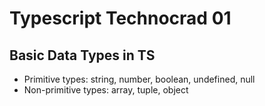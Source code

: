 # Typescript Technocrad 01

## Basic Data Types in TS
- Primitive types: string, number, boolean, undefined, null
- Non-primitive types: array, tuple, object